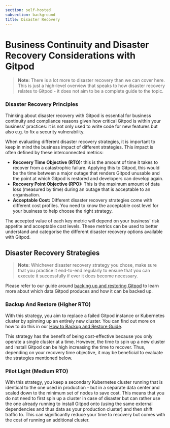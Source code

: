 ```yaml
---
section: self-hosted
subsection: background
title: Disaster Recovery
---
```


<script context="module">
  export const prerender = true;
</script>

# Business Continuity and Disaster Recovery Considerations with Gitpod

> **Note:** There is a lot more to disaster recovery than we can cover here. This is just a high-level overview that speaks to how disaster recovery relates to Gitpod - it does not aim to be a complete guide to the topic.

### Disaster Recovery Principles

Thinking about disaster recovery with Gitpod is essential for business continuity and compliance reasons given how critical Gitpod is within your business’ practices: it is not only used to write code for new features but also e.g. to fix a security vulnerability.

When evaluating different disaster recovery strategies, it is important to keep in mind the business impact of different strategies. This impact is often defined by these interconnected metrics:

- **Recovery Time Objective (RTO):** this is the amount of time it takes to recover from a catastrophic failure. Applying this to Gitpod, this would be the time between a major outage that renders Gitpod unusable and the point at which Gitpod is restored and developers can develop again.
- **Recovery Point Objective (RPO):** This is the maximum amount of data loss (measured by time) during an outage that is acceptable to an organisation.
- **Acceptable Cost:** Different disaster recovery strategies come with different cost profiles. You need to know the acceptable cost level for your business to help choose the right strategy.

The accepted value of each key metric will depend on your business’ risk appetite and acceptable cost levels. These metrics can be used to better understand and categorise the different disaster recovery options available with Gitpod.

## Disaster Recovery Strategies

> **Note:** Whichever disaster recovery strategy you chose, make sure that you practice it end-to-end regularly to ensure that you can execute it successfully if ever it does become necessary.

Please refer to our guide around [backing up and restoring Gitpod](backup-restore) to learn more about which data Gitpod produces and how it can be backed up.

### Backup And Restore (Higher RTO)

With this strategy, you aim to replace a failed Gitpod instance or Kubernetes cluster by spinning up an entirely new cluster. You can find out more on how to do this in our [How to Backup and Restore Guide](backup-restore).

This strategy has the benefit of being cost-effective because you only operate a single cluster at a time. However, the time to spin up a new cluster and install Gitpod can be high increasing the time to recover. Thus, depending on your recovery time objective, it may be beneficial to evaluate the strategies mentioned below.

### Pilot Light (Medium RTO)

With this strategy, you keep a secondary Kubernetes cluster running that is identical to the one used in production - but in a separate data center and scaled down to the minimum set of nodes to save cost. This means that you do not need to first spin up a cluster in case of disaster but can rather use the one already running to install Gitpod onto (using the same external dependencies and thus data as your production cluster) and then shift traffic to. This can significantly reduce your time to recovery but comes with the cost of running an additional cluster.

